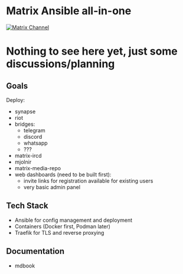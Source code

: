 # Matrix Ansible all-in-one
[![Matrix Channel](https://img.shields.io/matrix/matrix-ansible-aio:entropia.de?server_fqdn=matrix.org)](https://matrix.to/#/#matrix-ansible-aio:entropia.de)
# Nothing to see here yet, just some discussions/planning

## Goals
Deploy:
 - synapse
 - riot
 - bridges:
   - telegram
   - discord
   - whatsapp
   - ???
 - matrix-ircd
 - mjolnir
 - matrix-media-repo
 - web dashboards (need to be built first):
   - invite links for registration available for existing users
   - very basic admin panel

## Tech Stack
 - Ansible for config management and deployment
 - Containers (Docker first, Podman later)
 - Traefik for TLS and reverse proxying

## Documentation
 - mdbook
